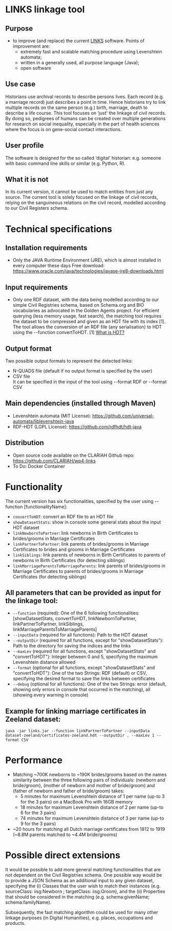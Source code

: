 # LINKS linkage tool

## Purpose
- to improve (and replace) the current [LINKS](https://iisg.amsterdam/en/hsn/projects/links) software. Points of improvement are:
    - extremely fast and scalable matching procedure using Levenshtein automata; 
    - written in a generally used, all purpose language (Java);
    - open software

## Use case
Historians use archival records to describe persons lives. Each record (e.g. a marriage record) just describes a point in time. Hence historians try to link multiple records on the same person (e.g.) birth, marriage, death to describe a life course. This tool focuses on ‘just' the linkage of civil records. By doing so, pedigrees of humans can be created over multiple generations for research on social inequality, especially in the part of health sciences where the focus is on gene-social contact interactions.

## User profile
The software is designed for the so called ‘digital’ historian: e.g. someone with basic command line skills or similar (e.g. Python, R).

## What it is not 
In its current version, it cannot be used to match entities from just any source. The current tool is solely focused on the linkage of civil records, relying on the sanguineous relations on the civil record, modelled according to our Civil Registers schema. 


# Technical specifications
## Installation requirements
- Only the JAVA Runtime Environment (JRE), which is almost installed in every computer these days
Free download: https://www.oracle.com/java/technologies/javase-jre8-downloads.html

## Input requirements
- Only one RDF dataset, with the data being modelled according to our simple Civil Registries schema, based on Schema.org and BIO vocabularies as advocated in the Golden Agents project.
For efficient querying (less memory usage, fast search), the matching tool requires the dataset to be compressed and given as an HDT file with its index [1]. The tool allows the conversion of an RDF file (any serialisation) to HDT using the --function convertToHDT.
[1] [What is HDT?](http://www.rdfhdt.org/what-is-hdt/)

## Output format
Two possible output formats to represent the detected links:
- N-QUADS file (default if no output format is specified by the user)
- CSV file  
It can be specified in the input of the tool using --format RDF or --format CSV

## Main dependencies (installed through Maven)
- Levenshtein automata (MIT License): https://github.com/universal-automata/liblevenshtein-java
- RDF-HDT (LGPL License): https://github.com/rdfhdt/hdt-java

## Distribution
- Open source code available on the CLARIAH Github repo: https://github.com/CLARIAH/wp4-links
- To Do: Docker Container

# Functionality
The current version has six functionalities, specified by the user using --function [functionalityName]:
- `convertToHDT`: convert an RDF file to an HDT file
- `showDatasetStats`: show in console some general stats about the input HDT dataset 
- `linkNewbornToPartner`: link newborns in Birth Certificates to brides/grooms in Marriage Certificates
- `linkPartnerToPartner`: link parents of brides/grooms in Marriage Certificates to brides and grooms in Marriage Certificates
- `linkSiblings`: link parents of newborns in Birth Certificates to parents of newborns in Birth Certificates (for detecting siblings)  
- `linkMarriageParentsToMarriageParents`: link parents of brides/grooms in Marriage Certificates to parents of brides/grooms in Marriage Certificates (for detecting siblings)

## All parameters that can be provided as input for the linkage tool:
- `--function` (required): One of the 6 following functionalities: [showDatasetStats, convertToHDT, linkNewbornToPartner, linkPartnerToPartner, linkSiblings, linkMarriageParentsToMarriageParents]
- `--inputData` (required for all functions): Path to the HDT dataset
- `--outputDir` (required for all functions, except for "showDatasetStats"): Path to the directory for saving the indices and the links
- `--maxLev` (required for all functions, except "showDatasetStats" and "convertToHDT"): Integer between 0 and 5, specifying the maximum Levenshtein distance allowed
- `--format` (optional for all functions, except "showDatasetStats" and "convertToHDT"): One of the two Strings: RDF (default) or CSV, specifying the desired format to save the links between certificates 
- `--debug` (optional for all functions): One of the two Strings: error (default, showing only errors in console that occurred in the matching), all (showing every warning in console)


## Example for linking marriage certificates in Zeeland dataset:
```java -jar links.jar --function linkPartnerToPartner --inputData dataset-zeeland/certificates-zeeland.hdt --outputDir . --maxLev 1 --format CSV```


# Performance
- Matching ~700K newborns to ~190K brides/grooms based on the names similarity between the three following pairs of individuals: 
(newborn and bride/groom), (mother of newborn and mother of bride/groom) and (father of newborn and father of bride/groom) takes:
    - 5 minutes for maximum Levenshtein distance of 1 per name (up-to 3 for the 3 pairs) on a MacBook Pro with 16GB memory 
    - 18 minutes for maximum Levenshtein distance of 2 per name (up-to 6 for the 3 pairs)
    - 74 minutes for maximum Levenshtein distance of 3 per name (up-to 9 for the 3 pairs)
- ~20 hours for matching all Dutch marriage certificates from 1812 to 1919 (~8.8M parents matched to ~4.4M bride/grooms)  

# Possible direct extensions
It would be possible to add more general matching functionalities that are not dependent on the Civil Registries schema.
One possible way would be to provide a JSON Schema as an additional input to any given dataset, specifying the (i) Classes that the user wish to match their instances (e.g. sourceClass: iisg:Newborn ; targetClass: iisg:Groom), and the (ii) Properties that should be considered in the matching (e.g. schema:givenName; schema:familyName). 

Subsequently, the fast matching algorithm could be used for many other linkage purposes (in Digital Humanities), e.g. places, occupations and products.




